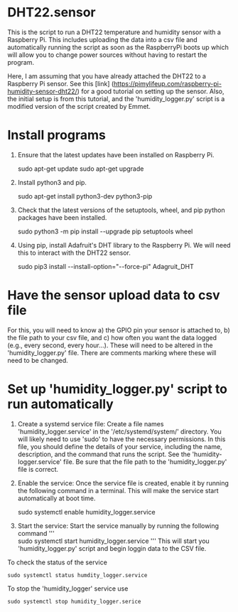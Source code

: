 # DHT22.sensor
This is the script to run a DHT22 temperature and humidity sensor with a Raspberry Pi. This includes uploading the data into a csv file and automatically running the script as soon as the RaspberryPi boots up which will allow you to change power sources without having to restart the program.

Here, I am assuming that you have already attached the DHT22 to a Raspberry Pi sensor. See this [link] (https://pimylifeup.com/raspberry-pi-humidity-sensor-dht22/) for a good tutorial on setting up the sensor. Also, the initial setup is from this tutorial, and the 'humidity_logger.py' script is a modified version of the script created by Emmet.

# Install programs
1. Ensure that the latest updates have been installed on Raspberry Pi.
   
   sudo apt-get update
   sudo apt-get upgrade
   
2. Install python3 and pip.
   
   sudo apt-get install python3-dev python3-pip
   
3. Check that the latest versions of the setuptools, wheel, and pip python packages have been installed.
   
   sudo python3 -m pip install --upgrade pip setuptools wheel
   
4. Using pip, install Adafruit's DHT library to the Raspberry Pi. We will need this to interact with the DHT22 sensor.

   sudo pip3 install --install-option="--force-pi" Adagruit_DHT

# Have the sensor upload data to csv file
For this, you will need to know a) the GPIO pin your sensor is attached to, b) the file path to your csv file, and c) how often you want the data logged (e.g., every second, every hour...). These will need to be altered in the 'humidity_logger.py' file. There are comments marking where these will need to be changed.

# Set up 'humidity_logger.py' script to run automatically
1. Create a systemd service file: Create a file names 'humidity_logger.service' in the '/etc/systemd/system/' directory. You will likely need to use 'sudo' to have the necessary permissions. In this file, you should define the details of your service, including the name, description, and the command that runs the script. See the 'humidity-logger.service' file. 
   Be sure that the file path to the 'humidity_logger.py' file is correct.

2. Enable the service: Once the service file is created, enable it by running the following command in a terminal. This will make the service start automatically at boot time.

    sudo systemctl enable humidity_logger.service

3. Start the service: Start the service manually by running the following command
    '''    
    sudo systemctl start humidity_logger.service
    '''
  This will start you 'humidity_logger.py' script and begin loggin data to the CSV file.

To check the status of the service

    sudo systemctl status humdity_logger.service
    
To stop the 'humidity_logger' service use

    sudo systemctl stop humidity_logger.serice
